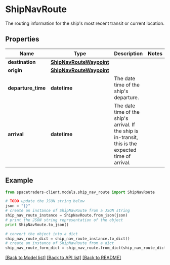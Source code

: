 # ShipNavRoute

The routing information for the ship's most recent transit or current location.

## Properties

Name | Type | Description | Notes
------------ | ------------- | ------------- | -------------
**destination** | [**ShipNavRouteWaypoint**](ShipNavRouteWaypoint.md) |  | 
**origin** | [**ShipNavRouteWaypoint**](ShipNavRouteWaypoint.md) |  | 
**departure_time** | **datetime** | The date time of the ship&#39;s departure. | 
**arrival** | **datetime** | The date time of the ship&#39;s arrival. If the ship is in-transit, this is the expected time of arrival. | 

## Example

```python
from spacetraders-client.models.ship_nav_route import ShipNavRoute

# TODO update the JSON string below
json = "{}"
# create an instance of ShipNavRoute from a JSON string
ship_nav_route_instance = ShipNavRoute.from_json(json)
# print the JSON string representation of the object
print ShipNavRoute.to_json()

# convert the object into a dict
ship_nav_route_dict = ship_nav_route_instance.to_dict()
# create an instance of ShipNavRoute from a dict
ship_nav_route_form_dict = ship_nav_route.from_dict(ship_nav_route_dict)
```
[[Back to Model list]](../README.md#documentation-for-models) [[Back to API list]](../README.md#documentation-for-api-endpoints) [[Back to README]](../README.md)


